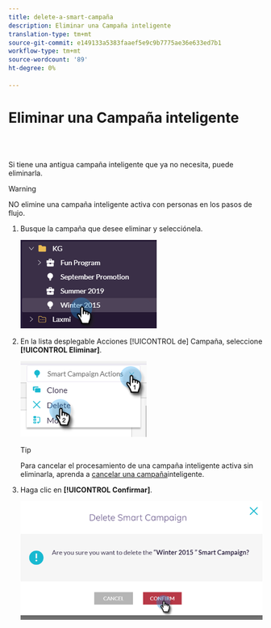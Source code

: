 ```yaml
---
title: delete-a-smart-campaña
description: Eliminar una Campaña inteligente
translation-type: tm+mt
source-git-commit: e149133a5383faaef5e9c9b7775ae36e633ed7b1
workflow-type: tm+mt
source-wordcount: '89'
ht-degree: 0%

---
```



# Eliminar una Campaña inteligente

<br> 

Si tiene una antigua campaña inteligente que ya no necesita, puede eliminarla.

>[!WARNING]
>
>NO elimine una campaña inteligente activa con personas en los pasos de flujo.

1. Busque la campaña que desee eliminar y selecciónela.

   ![Imagen uno](/help/sky/assets/smart-campaigns/delete-a-smart-campaign/delete-a-smart-campaign-1.png)

1. En la lista desplegable Acciones [!UICONTROL de] Campaña, seleccione **[!UICONTROL Eliminar]**.

   ![Imagen dos](/help/sky/assets/smart-campaigns/delete-a-smart-campaign/delete-a-smart-campaign-2.png)

   >[!TIP]
   >
   >Para cancelar el procesamiento de una campaña inteligente activa sin eliminarla, aprenda a [cancelar una campaña](https://docs.marketo.com/display/DOCS/Abort+a+Smart+Campaign)inteligente.

1. Haga clic en **[!UICONTROL Confirmar]**.

   ![Imagen tres](/help/sky/assets/smart-campaigns/delete-a-smart-campaign/delete-a-smart-campaign-3.png)
